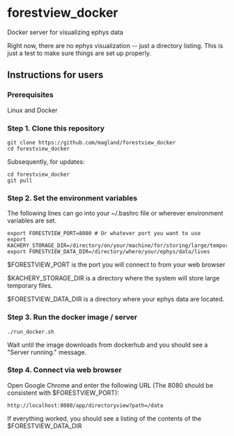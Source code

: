 # forestview_docker

Docker server for visualizing ephys data

Right now, there are no ephys visualization -- just a directory listing. This is just a test to make sure things are set up properly.

## Instructions for users

### Prerequisites

Linux and Docker

### Step 1. Clone this repository

```
git clone https://github.com/magland/forestview_docker
cd forestview_docker
```

Subsequently, for updates:

```
cd forestview_docker
git pull
```

### Step 2. Set the environment variables

The following lines can go into your ~/.bashrc file or wherever environment variables are set.

```
export FORESTVIEW_PORT=8080 # Or whatever port you want to use
export KACHERY_STORAGE_DIR=/directory/on/your/machine/for/storing/large/temporary/files
export FORESTVIEW_DATA_DIR=/directory/where/your/ephys/data/lives
```

$FORESTVIEW_PORT is the port you will connect to from your web browser

$KACHERY_STORAGE_DIR is a directory where the system will store large temporary files. 

$FORESTVIEW_DATA_DIR is a directory where your ephys data are located.


### Step 3. Run the docker image / server

```
./run_docker.sh
```

Wait until the image downloads from dockerhub and you should see a "Server running." message.

### Step 4. Connect via web browser

Open Google Chrome and enter the following URL (The 8080 should be consistent with $FORESTVIEW_PORT):

```
http://localhost:8080/app/directoryview?path=/data
```

If everything worked, you should see a listing of the contents of the $FORESTVIEW_DATA_DIR
